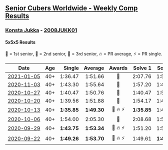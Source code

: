 <style>table {white-space: nowrap;}</style>

## [Senior Cubers Worldwide - Weekly Comp Results](/scw-comp/results/)
### [Konsta Jukka](README.md) - [2008JUKK01](https://www.worldcubeassociation.org/persons/2008JUKK01?event=555)
#### 5x5x5 Results

<span style="white-space: nowrap;">🥇 = 1st senior</span>, <span style="white-space: nowrap;">🥈 = 2nd senior</span>, <span style="white-space: nowrap;">🥉 = 3rd senior</span>, <span style="white-space: nowrap;">🔥 = PR average</span>, <span style="white-space: nowrap;">⚡ = PR single</span>.

| Date | Age | Single | Average | Awards | Solve 1 | Solve 2 | Solve 3 | Solve 4 | Solve 5 | Video |
| :--: | :--: | --: | --: | :--: | --: | --: | --: | --: | --: | :-- |
| [2021-01-05](../../results/2021-01-05/555.md) | 40+ | 1:36.47 | 1:51.66 | 🥈 | 2:07.76 | 1:52.00 | 1:53.87 | 1:49.12 | 1:36.47 | [Desktop](https://www.facebook.com/events/438895340619582/permalink/442976400211476) / [Mobile](https://m.facebook.com/events/438895340619582?view=permalink&id=442976400211476) |
| [2020-11-03](../../results/2020-11-03/555.md) | 40+ | 1:43.30 | 1:55.64 | 🥈 | 1:57.20 | 1:49.37 | 1:43.30 | 2:09.59 | 2:00.36 | [Desktop](https://www.facebook.com/events/391709741873523/permalink/396414408069723) / [Mobile](https://m.facebook.com/events/391709741873523?view=permalink&id=396414408069723) |
| [2020-10-27](../../results/2020-10-27/555.md) | 40+ | 1:40.47 | 1:50.76 | 🥈 | 1:40.47 | 1:53.11 | 1:52.05 | 1:53.99 | 1:47.12 | [Desktop](https://www.facebook.com/events/1621959871298390/permalink/1627560700738307) / [Mobile](https://m.facebook.com/events/1621959871298390?view=permalink&id=1627560700738307) |
| [2020-10-20](../../results/2020-10-20/555.md) | 40+ | 1:39.56 | 1:51.88 | 🥈 | 1:54.17 | 1:43.35 | 1:39.56 | 2:07.17 | 1:58.11 | [Desktop](https://www.facebook.com/events/758279974902955/permalink/762014704529482) / [Mobile](https://m.facebook.com/events/758279974902955?view=permalink&id=762014704529482) |
| [2020-10-13](../../results/2020-10-13/555.md) | 40+ | **1:35.85** | **1:49.30** | 🥈 🔥 ⚡ | **1:35.85** | 1:46.13 | 1:45.19 | 1:56.87 | 1:56.58 | [Desktop](https://www.facebook.com/events/746942356162446/permalink/750805855776096) / [Mobile](https://m.facebook.com/events/746942356162446?view=permalink&id=750805855776096) |
| [2020-10-06](../../results/2020-10-06/555.md) | 40+ | 1:54.00 | 2:05.30 | 🥈 | 2:08.68 | 1:59.64 | 1:54.00 | 2:16.22 | 2:07.58 | [Desktop](https://www.facebook.com/events/2766581680255939/permalink/2770166706564103) / [Mobile](https://m.facebook.com/events/2766581680255939?view=permalink&id=2770166706564103) |
| [2020-09-29](../../results/2020-09-29/555.md) | 40+ | **1:43.75** | **1:53.34** | 🥈 🔥 ⚡ | 1:51.20 | 1:52.94 | **1:43.75** | 2:02.98 | 1:55.87 | [Desktop](https://www.facebook.com/events/427181104911253/permalink/430752584554105) / [Mobile](https://m.facebook.com/events/427181104911253?view=permalink&id=430752584554105) |
| [2020-09-22](../../results/2020-09-22/555.md) | 40+ | **1:49.26** | **1:53.70** | 🥈 🔥 ⚡ | 1:49.61 | **1:49.26** | 1:54.65 | 1:56.84 | 1:57.66 | [Desktop](https://www.facebook.com/events/342541897161786/permalink/345663906849585) / [Mobile](https://m.facebook.com/events/342541897161786?view=permalink&id=345663906849585) |


<!-- Global site tag (gtag.js) - Google Analytics -->
<script async src="https://www.googletagmanager.com/gtag/js?id=UA-86348435-3"></script>
<script>window.dataLayer = window.dataLayer || []; function gtag() {dataLayer.push(arguments);} gtag('js', new Date()); gtag('config', 'UA-86348435-3');</script>
